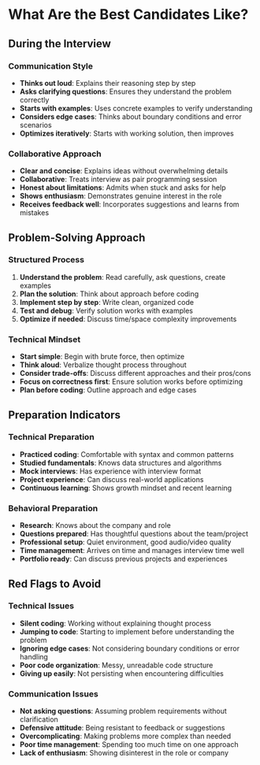 # What Are the Best Candidates Like?

## During the Interview

### Communication Style
- **Thinks out loud**: Explains their reasoning step by step
- **Asks clarifying questions**: Ensures they understand the problem correctly
- **Starts with examples**: Uses concrete examples to verify understanding
- **Considers edge cases**: Thinks about boundary conditions and error scenarios
- **Optimizes iteratively**: Starts with working solution, then improves

### Collaborative Approach
- **Clear and concise**: Explains ideas without overwhelming details
- **Collaborative**: Treats interview as pair programming session
- **Honest about limitations**: Admits when stuck and asks for help
- **Shows enthusiasm**: Demonstrates genuine interest in the role
- **Receives feedback well**: Incorporates suggestions and learns from mistakes

## Problem-Solving Approach

### Structured Process
1. **Understand the problem**: Read carefully, ask questions, create examples
2. **Plan the solution**: Think about approach before coding
3. **Implement step by step**: Write clean, organized code
4. **Test and debug**: Verify solution works with examples
5. **Optimize if needed**: Discuss time/space complexity improvements

### Technical Mindset
- **Start simple**: Begin with brute force, then optimize
- **Think aloud**: Verbalize thought process throughout
- **Consider trade-offs**: Discuss different approaches and their pros/cons
- **Focus on correctness first**: Ensure solution works before optimizing
- **Plan before coding**: Outline approach and edge cases

## Preparation Indicators

### Technical Preparation
- **Practiced coding**: Comfortable with syntax and common patterns
- **Studied fundamentals**: Knows data structures and algorithms
- **Mock interviews**: Has experience with interview format
- **Project experience**: Can discuss real-world applications
- **Continuous learning**: Shows growth mindset and recent learning

### Behavioral Preparation
- **Research**: Knows about the company and role
- **Questions prepared**: Has thoughtful questions about the team/project
- **Professional setup**: Quiet environment, good audio/video quality
- **Time management**: Arrives on time and manages interview time well
- **Portfolio ready**: Can discuss previous projects and experiences

## Red Flags to Avoid

### Technical Issues
- **Silent coding**: Working without explaining thought process
- **Jumping to code**: Starting to implement before understanding the problem
- **Ignoring edge cases**: Not considering boundary conditions or error handling
- **Poor code organization**: Messy, unreadable code structure
- **Giving up easily**: Not persisting when encountering difficulties

### Communication Issues
- **Not asking questions**: Assuming problem requirements without clarification
- **Defensive attitude**: Being resistant to feedback or suggestions
- **Overcomplicating**: Making problems more complex than needed
- **Poor time management**: Spending too much time on one approach
- **Lack of enthusiasm**: Showing disinterest in the role or company